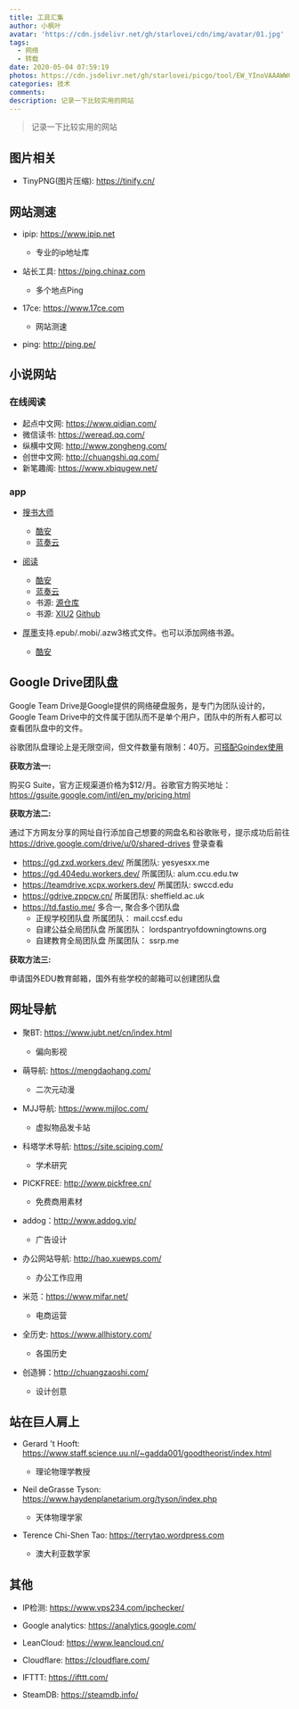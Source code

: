 ```yaml
---
title: 工具汇集
author: 小枫叶
avatar: 'https://cdn.jsdelivr.net/gh/starlovei/cdn/img/avatar/01.jpg'
tags:
  - 网络
  - 转载
date: 2020-05-04 07:59:19
photos: https://cdn.jsdelivr.net/gh/starlovei/picgo/tool/EW_YInoVAAAWWCX.jpg
categories: 技术
comments: 
description: 记录一下比较实用的网站
---
```

> 记录一下比较实用的网站

## 图片相关

+ TinyPNG(图片压缩): https://tinify.cn/

## 网站测速

+ ipip: https://www.ipip.net

  - 专业的ip地址库

+ 站长工具: https://ping.chinaz.com

  - 多个地点Ping

+ 17ce: https://www.17ce.com

  - 网站测速

+ ping: http://ping.pe/

## 小说网站

### 在线阅读

+ 起点中文网: https://www.qidian.com/
+ 微信读书: https://weread.qq.com/
+ 纵横中文网: http://www.zongheng.com/
+ 创世中文网: http://chuangshi.qq.com/
+ 新笔趣阁: https://www.xbiqugew.net/

### app

+ [搜书大师](http://www.soushu.site/)

    - [酷安](https://www.coolapk.com/apk/com.flyersoft.seekbooks)
    - [蓝奏云](https://www.lanzous.com/i6qshda)

+ [阅读](https://www.coolapk.com/apk/com.gedoor.monkeybook)

    - [酷安](https://www.coolapk.com/apk/com.gedoor.monkeybook)
    - [蓝奏云](https://www.lanzous.com/i6qsheb)
    - 书源: [源仓库](http://ku.mumuceo.com/yuedu/index/index.html)
    - 书源: [XIU2](https://xiu2.github.io/yuedu/)   [Github](https://github.com/XIU2/yuedu)

+ [厚墨](https://www.deepink.cn/)支持.epub/.mobi/.azw3格式文件。也可以添加网络书源。

    - [酷安](https://www.coolapk.com/apk/cn.deepink.reader)

## Google Drive团队盘

Google Team Drive是Google提供的网络硬盘服务，是专门为团队设计的，Google Team Drive中的文件属于团队而不是单个用户，团队中的所有人都可以查看团队盘中的文件。

谷歌团队盘理论上是无限空间，但文件数量有限制：40万。[可搭配Goindex使用](https://www.moerats.com/archives/1001/)

**获取方法一:**

购买G Suite，官方正规渠道价格为$12/月。谷歌官方购买地址：https://gsuite.google.com/intl/en_my/pricing.html

**获取方法二:**

通过下方网友分享的网址自行添加自己想要的网盘名和谷歌账号，提示成功后前往 https://drive.google.com/drive/u/0/shared-drives 登录查看
+ https://gd.zxd.workers.dev/ 所属团队: yesyesxx.me
+ https://gd.404edu.workers.dev/ 所属团队: alum.ccu.edu.tw
+ https://teamdrive.xcpx.workers.dev/ 所属团队: swccd.edu
+ https://gdrive.zppcw.cn/ 所属团队: sheffield.ac.uk
+ https://td.fastio.me/ 多合一, 聚合多个团队盘
    - 正规学校团队盘 所属团队： mail.ccsf.edu
    - 自建公益全局团队盘 所属团队： lordspantryofdowningtowns.org
    - 自建教育全局团队盘 所属团队： ssrp.me

**获取方法三:**

申请国外EDU教育邮箱，国外有些学校的邮箱可以创建团队盘

## 网址导航

+ 聚BT: https://www.jubt.net/cn/index.html

  - 偏向影视

+ 萌导航: https://mengdaohang.com/

  - 二次元动漫

+ MJJ导航: https://www.mjjloc.com/

  - 虚拟物品发卡站

+ 科塔学术导航: https://site.sciping.com/

  - 学术研究
  
+ PICKFREE: http://www.pickfree.cn/

  - 免费商用素材

+ addog：http://www.addog.vip/

  - 广告设计

+ 办公网站导航: http://hao.xuewps.com/

  - 办公工作应用

+ 米范：https://www.mifar.net/

  - 电商运营

+ 全历史: https://www.allhistory.com/

  - 各国历史

+ 创造狮：http://chuangzaoshi.com/

  - 设计创意

## 站在巨人肩上

+ Gerard 't Hooft: https://www.staff.science.uu.nl/~gadda001/goodtheorist/index.html

  - 理论物理学教授

+ Neil deGrasse Tyson: https://www.haydenplanetarium.org/tyson/index.php

  - 天体物理学家

+ Terence Chi-Shen Tao: https://terrytao.wordpress.com

  - 澳大利亚数学家

## 其他
+ IP检测: https://www.vps234.com/ipchecker/

+ Google analytics: https://analytics.google.com/

+ LeanCloud: https://www.leancloud.cn/

+ Cloudflare: https://cloudflare.com/

+ IFTTT: https://ifttt.com/

+ SteamDB: https://steamdb.info/